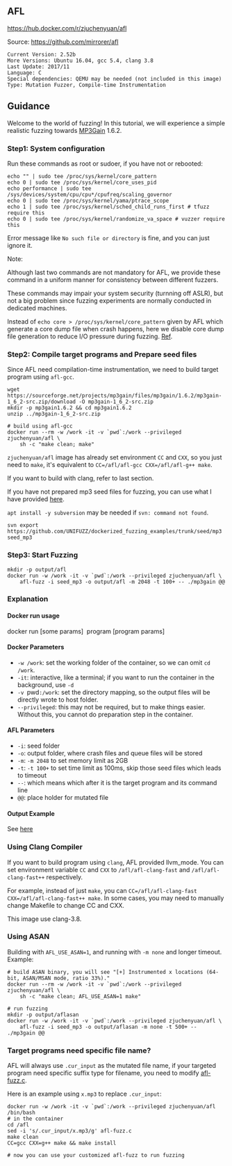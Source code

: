 ## AFL

https://hub.docker.com/r/zjuchenyuan/afl

Source: https://github.com/mirrorer/afl

```
Current Version: 2.52b
More Versions: Ubuntu 16.04, gcc 5.4, clang 3.8
Last Update: 2017/11
Language: C
Special dependencies: QEMU may be needed (not included in this image)
Type: Mutation Fuzzer, Compile-time Instrumentation
```

## Guidance

Welcome to the world of fuzzing! 
In this tutorial, we will experience a simple realistic fuzzing towards [MP3Gain](http://mp3gain.sourceforge.net/) 1.6.2.

### Step1: System configuration

Run these commands as root or sudoer, if you have not or rebooted:

```
echo "" | sudo tee /proc/sys/kernel/core_pattern
echo 0 | sudo tee /proc/sys/kernel/core_uses_pid
echo performance | sudo tee /sys/devices/system/cpu/cpu*/cpufreq/scaling_governor
echo 0 | sudo tee /proc/sys/kernel/yama/ptrace_scope
echo 1 | sudo tee /proc/sys/kernel/sched_child_runs_first # tfuzz require this
echo 0 | sudo tee /proc/sys/kernel/randomize_va_space # vuzzer require this
```

Error message like `No such file or directory` is fine, and you can just ignore it.

Note: 

Although last two commands are not mandatory for AFL, we provide these command in a uniform manner for consistency between different fuzzers.

These commands may impair your system security (turnning off ASLR), but not a big problem since fuzzing experiments are normally conducted in dedicated machines.

Instead of `echo core > /proc/sys/kernel/core_pattern` given by AFL which generate a core dump file when crash happens, 
here we disable core dump file generation to reduce I/O pressure during fuzzing. [Ref](http://man7.org/linux/man-pages/man5/core.5.html).

### Step2: Compile target programs and Prepare seed files

Since AFL need compilation-time instrumentation, we need to build target program using `afl-gcc`.

```
wget https://sourceforge.net/projects/mp3gain/files/mp3gain/1.6.2/mp3gain-1_6_2-src.zip/download -O mp3gain-1_6_2-src.zip
mkdir -p mp3gain1.6.2 && cd mp3gain1.6.2
unzip ../mp3gain-1_6_2-src.zip

# build using afl-gcc
docker run --rm -w /work -it -v `pwd`:/work --privileged zjuchenyuan/afl \
    sh -c "make clean; make"
```

`zjuchenyuan/afl` image has already set environment `CC` and `CXX`, so you just need to `make`, it's equivalent to `CC=/afl/afl-gcc CXX=/afl/afl-g++ make`.

If you want to build with clang, refer to last section.

If you have not prepared mp3 seed files for fuzzing, you can use what I have provided [here](https://github.com/UNIFUZZ/dockerized_fuzzing_examples/tree/master/seed/mp3).

`apt install -y subversion` may be needed if `svn: command not found`.

```
svn export https://github.com/UNIFUZZ/dockerized_fuzzing_examples/trunk/seed/mp3 seed_mp3
```

### Step3: Start Fuzzing

```
mkdir -p output/afl
docker run -w /work -it -v `pwd`:/work --privileged zjuchenyuan/afl \
    afl-fuzz -i seed_mp3 -o output/afl -m 2048 -t 100+ -- ./mp3gain @@
```

### Explanation

#### Docker run usage

docker run [some params] <image name> program [program params]

#### Docker Parameters

- `-w /work`: set the working folder of the container, so we can omit `cd /work`.
- `-it`: interactive, like a terminal; if you want to run the container in the background, use `-d`
- `-v `pwd`:/work`: set the directory mapping, so the output files will be directly wrote to host folder.
- `--privileged`: this may not be required, but to make things easier. Without this, you cannot do preparation step in the container.

#### AFL Parameters

- `-i`: seed folder
- `-o`: output folder, where crash files and queue files will be stored
- `-m`: `-m 2048` to set memory limit as 2GB
- `-t`: `-t 100+` to set time limit as 100ms, skip those seed files which leads to timeout
- `--`: which means which after it is the target program and its command line
- `@@`: place holder for mutated file

#### Output Example

See [here](https://github.com/UNIFUZZ/dockerized_fuzzing_examples/tree/master/output/afl)

### Using Clang Compiler

If you want to build program using `clang`, AFL provided llvm_mode. You can set environment variable `CC` and `CXX` to `/afl/afl-clang-fast` and `/afl/afl-clang-fast++` respectively.

For example, instead of just `make`, you can `CC=/afl/afl-clang-fast CXX=/afl/afl-clang-fast++ make`. In some cases, you may need to manually change Makefile to change CC and CXX.

This image use clang-3.8.

### Using ASAN

Building with `AFL_USE_ASAN=1`, and running with `-m none` and longer timeout. Example:

```
# build ASAN binary, you will see "[+] Instrumented x locations (64-bit, ASAN/MSAN mode, ratio 33%)."
docker run --rm -w /work -it -v `pwd`:/work --privileged zjuchenyuan/afl \
    sh -c "make clean; AFL_USE_ASAN=1 make"

# run fuzzing
mkdir -p output/aflasan
docker run -w /work -it -v `pwd`:/work --privileged zjuchenyuan/afl \
    afl-fuzz -i seed_mp3 -o output/aflasan -m none -t 500+ -- ./mp3gain @@
```

### Target programs need specific file name?

AFL will always use `.cur_input` as the mutated file name, if your targeted program need specific suffix type for filename, you need to modify [afl-fuzz.c](https://github.com/mirrorer/afl/blob/master/afl-fuzz.c).

Here is an example using `x.mp3` to replace `.cur_input`:

```
docker run -w /work -it -v `pwd`:/work --privileged zjuchenyuan/afl /bin/bash
# in the container
cd /afl
sed -i 's/.cur_input/x.mp3/g' afl-fuzz.c
make clean
CC=gcc CXX=g++ make && make install

# now you can use your customized afl-fuzz to run fuzzing
```

